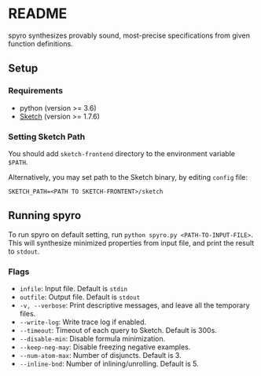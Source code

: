 # README

spyro synthesizes provably sound, most-precise specifications from given function definitions.



## Setup

### Requirements

* python (version >= 3.6)
* [Sketch](https://people.csail.mit.edu/asolar/) (version >= 1.7.6)

### Setting Sketch Path

You should add `sketch-frontend` directory to the environment variable `$PATH`.

Alternatively, you may set path to the Sketch binary, by editing `config` file:

```
SKETCH_PATH=<PATH TO SKETCH-FRONTENT>/sketch
```





## Running spyro

To run spyro on default setting, run `python spyro.py <PATH-TO-INPUT-FILE>`.
This will synthesize minimized properties from input file, and print the result to `stdout`.


### Flags

* `infile`: Input file. Default is `stdin`
* `outfile`: Output file. Default is `stdout`
* `-v, --verbose`: Print descriptive messages, and leave all the temporary files.
* `--write-log`: Write trace log if enabled. 
* `--timeout`: Timeout of each query to Sketch. Default is 300s.
* `--disable-min`: Disable formula minimization.
* `--keep-neg-may`: Disable freezing negative examples.
* `--num-atom-max`: Number of disjuncts. Default is 3.
* `--inline-bnd`: Number of inlining/unrolling. Default is 5.